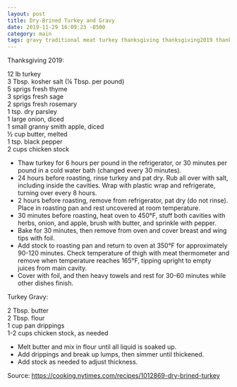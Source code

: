 ```yaml
---
layout: post
title: Dry-Brined Turkey and Gravy
date: 2019-11-29 16:09:23 -0500
category: main
tags: gravy traditional meat turkey thanksgiving thanksgiving2019 thanksgiving2020 nytimes
---
```

Thanksgiving 2019:  
  
12 lb turkey  
3 Tbsp. kosher salt (¼ Tbsp. per pound)  
5 sprigs fresh thyme  
3 sprigs fresh sage  
2 sprigs fresh rosemary  
1 tsp. dry parsley  
1 large onion, diced  
1 small granny smith apple, diced  
½ cup butter, melted  
1 tsp. black pepper  
2 cups chicken stock  

* Thaw turkey for 6 hours per pound in the refrigerator, or 30 minutes per pound in a cold water bath (changed every 30 minutes).
* 24 hours before roasting, rinse turkey and pat dry. Rub all over with salt, including inside the cavities. Wrap with plastic wrap and refrigerate, turning over every 8 hours.
* 2 hours before roasting, remove from refrigerator, pat dry (do not rinse). Place in roasting pan and rest uncovered at room temperature.
* 30 minutes before roasting, heat oven to 450°F, stuff both cavities with herbs, onion, and apple, brush with butter, and sprinkle with pepper.
* Bake for 30 minutes, then remove from oven and cover breast and wing tips with foil.
* Add stock to roasting pan and return to oven at 350°F for approximately 90-120 minutes. Check temperature of thigh with meat thermometer and remove when temperature reaches 165°F, tipping upright to empty juices from main cavity.
* Cover with foil, and then heavy towels and rest for 30-60 minutes while other dishes finish.

Turkey Gravy:

2 Tbsp. butter  
2 Tbsp. flour  
1 cup pan drippings  
1-2 cups chicken stock, as needed  

* Melt butter and mix in flour until all liquid is soaked up.
* Add drippings and break up lumps, then simmer until thickened.
* Add stock as needed to adjust thickness.

Source: <https://cooking.nytimes.com/recipes/1012869-dry-brined-turkey>
